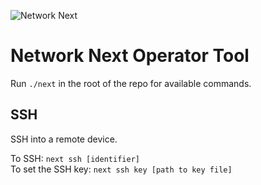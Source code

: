 ![Network Next](https://static.wixstatic.com/media/799fd4_0512b6edaeea4017a35613b4c0e9fc0b~mv2.jpg/v1/fill/w_1200,h_140,al_c,q_80,usm_0.66_1.00_0.01/networknext_logo_colour_black_RGB_tightc.jpg)

# Network Next Operator Tool

Run `./next` in the root of the repo for available commands.

## SSH

SSH into a remote device.

To SSH: `next ssh [identifier]` \
To set the SSH key: `next ssh key [path to key file]`
